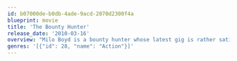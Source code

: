 ```yaml
---
id: b07000de-b0db-4ade-9acd-2070d2300f4a
blueprint: movie
title: 'The Bounty Hunter'
release_date: '2010-03-16'
overview: "Milo Boyd is a bounty hunter whose latest gig is rather satisfying, as he finds out that the bail-skipper he must chase down is his own ex-wife, Nicole -- but she has no intention of getting nabbed without a fight. Complicating matters, Nicole's wannabe-boyfriend, Stewart, joins the chase."
genres: '[{"id": 28, "name": "Action"}]'
---
```

